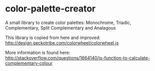 color-palette-creator
=====================

A small library to create color palettes: Monochrome, Triadic, Complementary, Split Complementary and Analagous

This library is copied from here and improved:
http://design.geckotribe.com/colorwheel/colorwheel.js

More information is found here:
http://stackoverflow.com/questions/1664140/js-function-to-calculate-complementary-colour
